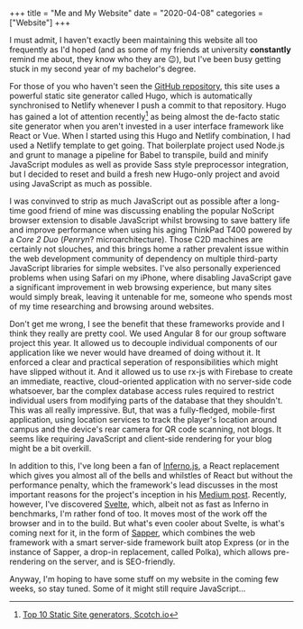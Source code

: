 +++
title = "Me and My Website"
date = "2020-04-08"
categories = ["Website"]
+++

I must admit, I haven't exactly been maintaining this website all too frequently as I'd hoped (and as some of my friends at university **constantly** remind me about, they know who they are 😉), but I've been busy getting stuck in my second year of my bachelor's degree.

For those of you who haven't seen the [GitHub repository](https://github.com/galexite/galexite.uk), this site uses a powerful static site generator called Hugo, which is automatically synchronised to Netlify whenever I push a commit to that repository. Hugo has gained a lot of attention recently[^1] as being almost the de-facto static site generator when you aren't invested in a user interface framework like React or Vue. When I started using this Hugo and Netlify combination, I had used a Netlify template to get going. That boilerplate project used Node.js and grunt to manage a pipeline for Babel to transpile, build and minify JavaScript modules as well as provide Sass style preprocessor integration, but I decided to reset and build a fresh new Hugo-only project and avoid using JavaScript as much as possible.

I was convinved to strip as much JavaScript out as possible after a long-time good friend of mine was discussing enabling the popular NoScript browser extension to disable JavaScript whilst browsing to save battery life and improve performance when using his aging ThinkPad T400 powered by a *Core 2 Duo* (*Penryn*? microarchitecture). Those C2D machines are certainly not slouches, and this brings home a rather prevalent issue within the web development community of dependency on multiple third-party JavaScript libraries for simple websites. I've also personally experienced problems when using Safari on my iPhone, where disabling JavaScript gave a significant improvement in web browsing experience, but many sites would simply break, leaving it untenable for me, someone who spends most of my time researching and browsing around websites.

Don't get me wrong, I see the benefit that these frameworks provide and I think they really are pretty cool. We used Angular 8 for our group software project this year. It allowed us to decouple individual components of our application like we never would have dreamed of doing without it. It enforced a clear and practical seperation of responsibilities which might have slipped without it. And it allowed us to use rx-js with Firebase to create an immediate, reactive, cloud-oriented application with no server-side code whatsoever, bar the complex database access rules required to restrict individual users from modifying parts of the database that they shouldn't. This was all really impressive. But, that was a fully-fledged, mobile-first application, using location services to track the player's location around campus and the device's rear camera for QR code scanning, not blogs. It seems like requiring JavaScript and client-side rendering for your blog might be a bit overkill.

In addition to this, I've long been a fan of [Inferno.js](https://infernojs.org/), a React replacement which gives you almost all of the bells and whilstles of React but without the performance penalty, which the framework's lead discusses in the most important reasons for the project's inception in his [Medium post](https://medium.com/inferno-js/introducing-inferno-1-0-f3da5c4e773b). Recently, however, I've discovered [Svelte](https://svelte.dev/), which, albeit not as fast as Inferno in benchmarks, I'm rather fond of too. It moves most of the work off the browser and in to the build. But what's even cooler about Svelte, is what's coming next for it, in the form of [Sapper](https://sapper.svelte.dev/), which combines the web framework with a smart server-side framework built atop Express (or in the instance of Sapper, a drop-in replacement, called Polka), which allows pre-rendering on the server, and is SEO-friendly.

Anyway, I'm hoping to have some stuff on my website in the coming few weeks, so stay tuned. Some of it might still require JavaScript...

[^1]: [Top 10 Static Site generators, Scotch.io](https://scotch.io/tutorials/top-10-static-site-generators-in-2020)
